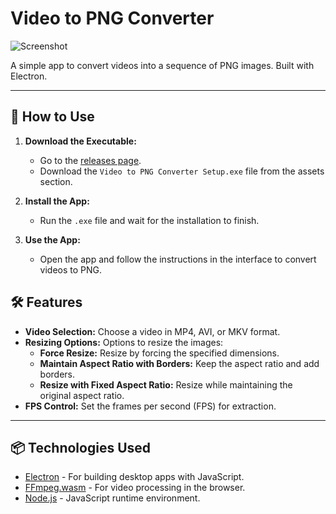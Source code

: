 # Video to PNG Converter

![Screenshot](https://media.discordapp.net/attachments/1240055891697340587/1352380339301126195/2FN56gw.png?ex=67ddcdd6&is=67dc7c56&hm=d4af28a68c3742ae0eec0566f0117ad6abb93c33b48b5f68677defc21cef09c6&=&format=webp&quality=lossless&width=1099&height=552) <!-- Add a screenshot of your app -->

A simple app to convert videos into a sequence of PNG images. Built with Electron.

---

## 🚀 How to Use

1. **Download the Executable:**
   - Go to the [releases page](https://github.com/lefante/video-to-png-JS/releases).
   - Download the `Video to PNG Converter Setup.exe` file from the assets section.

2. **Install the App:**
   - Run the `.exe` file and wait for the installation to finish.

3. **Use the App:**
   - Open the app and follow the instructions in the interface to convert videos to PNG.

## 🛠️ Features

- **Video Selection:** Choose a video in MP4, AVI, or MKV format.
- **Resizing Options:** Options to resize the images:
  - **Force Resize:** Resize by forcing the specified dimensions.
  - **Maintain Aspect Ratio with Borders:** Keep the aspect ratio and add borders.
  - **Resize with Fixed Aspect Ratio:** Resize while maintaining the original aspect ratio.
- **FPS Control:** Set the frames per second (FPS) for extraction.

---

## 📦 Technologies Used

- [Electron](https://www.electronjs.org/) - For building desktop apps with JavaScript.
- [FFmpeg.wasm](https://ffmpegwasm.netlify.app/) - For video processing in the browser.
- [Node.js](https://nodejs.org/) - JavaScript runtime environment.